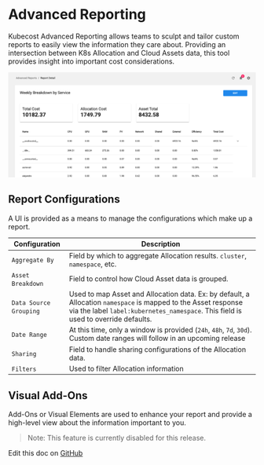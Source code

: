 Advanced Reporting
======

Kubecost Advanced Reporting allows teams to sculpt and tailor custom reports to easily view the information they care about. Providing an intersection between K8s Allocation and Cloud Assets data, this tool provides insight into important cost considerations.


![Kubecost Advanced Reporting UI](https://raw.githubusercontent.com/kubecost/docs/main/images/sample-advanced-report.png)



## Report Configurations

A UI is provided as a means to manage the configurations which make up a report.

| Configuration | Description |
|---------|-----------|
| `Aggregate By` |  Field by which to aggregate Allocation results. `cluster`, `namespace`, etc.|
| `Asset Breakdown` | Field to control how Cloud Asset data is grouped. |
| `Data Source Grouping` | Used to map Asset and Allocation data. Ex: by default, a Allocation `namespace` is mapped to the Asset response via the label `label:kubernetes_namespace`. This field is used to override defaults. |
| `Date Range` | At this time, only a window is provided (`24h`, `48h`, `7d`, `30d`). Custom date ranges will follow in an upcoming release |
| `Sharing` | Field to handle sharing configurations of the Allocation data. |
| `Filters` | Used to filter Allocation information |

## Visual Add-Ons

Add-Ons or Visual Elements are used to enhance your report and provide a high-level view about the information important to you.

> Note: This feature is currently disabled for this release.


Edit this doc on [GitHub](https://github.com/kubecost/docs/blob/main/advanced-reports.md)


<!--- {"article":"5991192077079","section":"4402815656599","permissiongroup":"1500001277122"} --->
